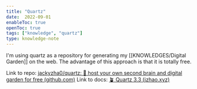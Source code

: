 ```yaml
---
title: "Quartz"
date:  2022-09-01
enableToc: true
openToc: true
tags: ["knowledge", "quartz"]
type: knowledge-note
---
```


I'm using quartz as a repository for generating my [[KNOWLEDGES/Digital Garden]] on the web. The advantage of this approach is that it is totally free.

Link to repo: [jackyzha0/quartz: 🌱 host your own second brain and digital garden for free (github.com)](https://github.com/jackyzha0/quartz)
Link to docs: [🪴 Quartz 3.3 (jzhao.xyz)](https://quartz.jzhao.xyz/)